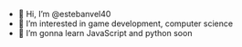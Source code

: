 - 👋 Hi, I’m @estebanvel40
- 👀 I’m interested in game development, computer science
- 🌱 I’m gonna learn JavaScript and python soon

<!---
estebanvel40/estebanvel40 is a ✨ special ✨ repository because its `README.md` (this file) appears on your GitHub profile.
You can click the Preview link to take a look at your changes.
--->
